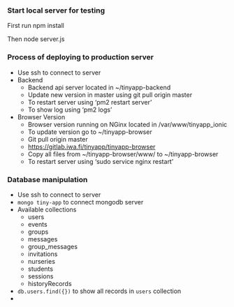 ### Start local server for testing
First run npm install 

Then node server.js



### Process of deploying to production server
- Use ssh to connect to server
- Backend
    * Backend api server located in ~/tinyapp-backend
    * Update new version in master using git pull origin master
    * To restart server using  ‘pm2 restart server’
    * To show log using ‘pm2 logs’
- Browser Version
    * Browser version running on NGinx located in /var/www/tinyapp_ionic 
    * To update version go to ~/tinyapp-browser
    * Git pull origin master
    * https://gitlab.iwa.fi/tinyapp/tinyapp-browser
    * Copy all files from ~/tinyapp-browser/www/ to ~/tinyapp-browser
    * To restart server using ‘sudo service nginx restart’
    

### Database manipulation

- Use ssh to connect to server
- `mongo tiny-app` to connect mongodb server
- Available collections
    * users
    * events
    * groups
    * messages
    * group_messages
    * invitations
    * nurseries
    * students
    * sessions
    * historyRecords
- `db.users.find({})` to show all records in `users` collection
- 